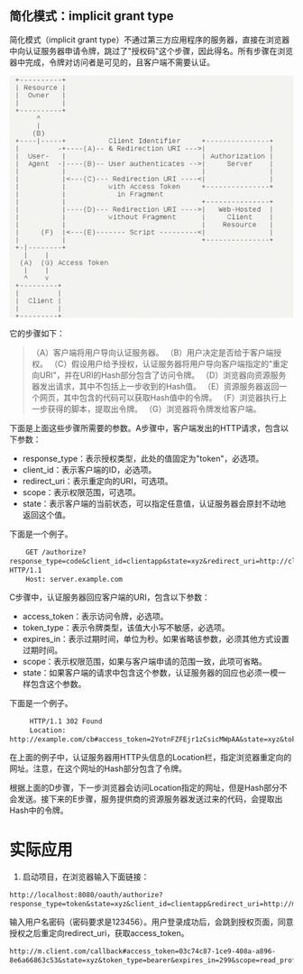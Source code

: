 简化模式：implicit grant type
---

简化模式（implicit grant type）不通过第三方应用程序的服务器，直接在浏览器中向认证服务器申请令牌，跳过了"授权码"这个步骤，因此得名。所有步骤在浏览器中完成，令牌对访问者是可见的，且客户端不需要认证。

![](../static/implicit_grant.png)

它的步骤如下：
> （A）客户端将用户导向认证服务器。
（B）用户决定是否给于客户端授权。
（C）假设用户给予授权，认证服务器将用户导向客户端指定的"重定向URI"，并在URI的Hash部分包含了访问令牌。
（D）浏览器向资源服务器发出请求，其中不包括上一步收到的Hash值。
（E）资源服务器返回一个网页，其中包含的代码可以获取Hash值中的令牌。
（F）浏览器执行上一步获得的脚本，提取出令牌。
（G）浏览器将令牌发给客户端。


下面是上面这些步骤所需要的参数。A步骤中，客户端发出的HTTP请求，包含以下参数：
* response_type：表示授权类型，此处的值固定为"token"，必选项。
* client_id：表示客户端的ID，必选项。
* redirect_uri：表示重定向的URI，可选项。
* scope：表示权限范围，可选项。
* state：表示客户端的当前状态，可以指定任意值，认证服务器会原封不动地返回这个值。

下面是一个例子。
```
    GET /authorize?response_type=code&client_id=clientapp&state=xyz&redirect_uri=http://client.com/callback HTTP/1.1
    Host: server.example.com
```    

C步骤中，认证服务器回应客户端的URI，包含以下参数：
* access_token：表示访问令牌，必选项。
* token_type：表示令牌类型，该值大小写不敏感，必选项。
* expires_in：表示过期时间，单位为秒。如果省略该参数，必须其他方式设置过期时间。
* scope：表示权限范围，如果与客户端申请的范围一致，此项可省略。
* state：如果客户端的请求中包含这个参数，认证服务器的回应也必须一模一样包含这个参数。

下面是一个例子。
```
     HTTP/1.1 302 Found
     Location: http://example.com/cb#access_token=2YotnFZFEjr1zCsicMWpAA&state=xyz&token_type=example&expires_in=3600
```
在上面的例子中，认证服务器用HTTP头信息的Location栏，指定浏览器重定向的网址。注意，在这个网址的Hash部分包含了令牌。

根据上面的D步骤，下一步浏览器会访问Location指定的网址，但是Hash部分不会发送。接下来的E步骤，服务提供商的资源服务器发送过来的代码，会提取出Hash中的令牌。


# 实际应用

1. 启动项目，在浏览器输入下面链接：
```
http://localhost:8080/oauth/authorize?response_type=token&state=xyz&client_id=clientapp&redirect_uri=http://m.client.com/callback
```

输入用户名密码（密码要求是123456）。用户登录成功后，会跳到授权页面，同意授权之后重定向redirect_uri，获取access_token。
```
http://m.client.com/callback#access_token=03c74c87-1ce9-408a-a896-8e6a66863c53&state=xyz&token_type=bearer&expires_in=299&scope=read_profile%20read_contacts
```